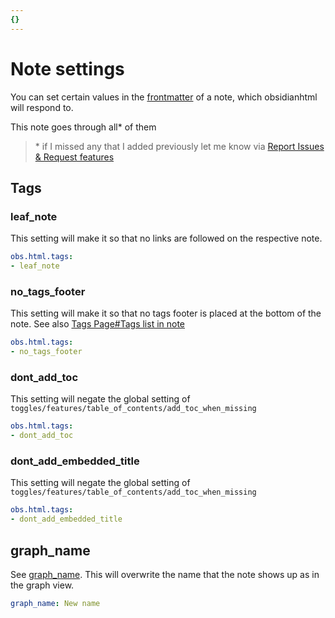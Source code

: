 ```yaml
---
{}
---
```

# Note settings   
   
You can set certain values in the [frontmatter](https://help.obsidian.md/Advanced+topics/YAML+front+matter) of a note, which obsidianhtml will respond to.   
   
This note goes through all\* of them   
   
> \*  if I missed any that I added previously let me know via [Report Issues & Request features](../../General%20Information/Report%20Issues%20%26%20Request%20features.md)   
   
## Tags   
### leaf_note   
This setting will make it so that no links are followed on the respective note.   
   
``` yaml
obs.html.tags:
- leaf_note
```
   
   
### no_tags_footer   
This setting will make it so that no tags footer is placed at the bottom of the note. See also [Tags Page#Tags list in note](../../Configurations/Features/Tags%20Page.md#tags-list-in-note)   
   
``` yaml
obs.html.tags:
- no_tags_footer
```
   
   
### dont_add_toc   
This setting will negate the global setting of `toggles/features/table_of_contents/add_toc_when_missing`   
   
``` yaml
obs.html.tags:
- dont_add_toc
```
   
   
### dont_add_embedded_title   
This setting will negate the global setting of `toggles/features/table_of_contents/add_toc_when_missing`   
   
``` yaml
obs.html.tags:
- dont_add_embedded_title
```
   
   
   
   
## graph_name   
See [ graph_name](../../Configurations/Features/Graph%20view.md#overwrite-the-name-of-a-note-in-the-graph-view-). This will overwrite the name that the note shows up as in the graph view.   
   
``` yaml
graph_name: New name
```
